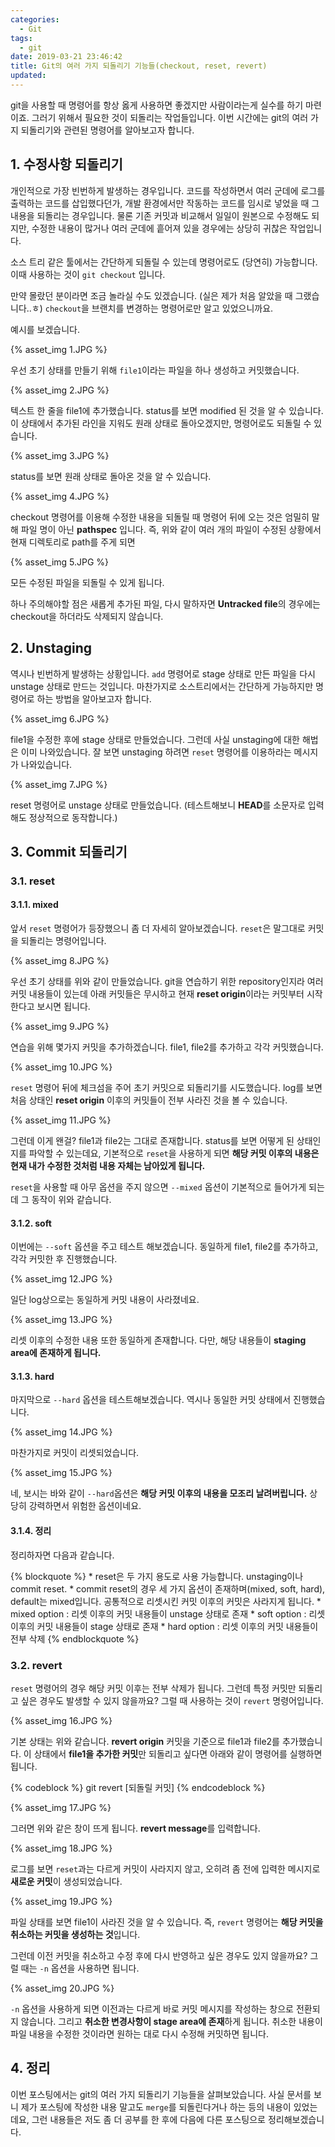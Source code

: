 ```yaml
---
categories:
  - Git
tags:
  - git
date: 2019-03-21 23:46:42
title: Git의 여러 가지 되돌리기 기능들(checkout, reset, revert)
updated:
---
```



git을 사용할 때 명령어를 항상 옳게 사용하면 좋겠지만 사람이라는게 실수를 하기 마련이죠.
그러기 위해서 필요한 것이 되돌리는 작업들입니다. 이번 시간에는 git의 여러 가지 되돌리기와 관련된 명령어를 알아보고자 합니다.

## 1. 수정사항 되돌리기

개인적으로 가장 빈번하게 발생하는 경우입니다. 코드를 작성하면서 여러 군데에 로그를 출력하는 코드를 삽입했다던가, 개발 환경에서만 작동하는 코드를 임시로 넣었을 때 그 내용을 되돌리는 경우입니다.
물론 기존 커밋과 비교해서 일일이 원본으로 수정해도 되지만, 수정한 내용이 많거나 여러 군데에 흩어져 있을 경우에는 상당히 귀찮은 작업입니다.

소스 트리 같은 툴에서는 간단하게 되돌릴 수 있는데 명령어로도 (당연히) 가능합니다.
이때 사용하는 것이 `git checkout` 입니다.

만약 몰랐던 분이라면 조금 놀라실 수도 있겠습니다. (실은 제가 처음 알았을 때 그랬습니다..ㅎ) `checkout`을 브랜치를 변경하는 명령어로만 알고 있었으니까요.

예시를 보겠습니다.

{% asset_img 1.JPG %}

우선 초기 상태를 만들기 위해 `file1`이라는 파일을 하나 생성하고 커밋했습니다.

{% asset_img 2.JPG %}

텍스트 한 줄을 file1에 추가했습니다. status를 보면 modified 된 것을 알 수 있습니다.
이 상태에서 추가된 라인을 지워도 원래 상태로 돌아오겠지만, 명령어로도 되돌릴 수 있습니다.

{% asset_img 3.JPG %}

status를 보면 원래 상태로 돌아온 것을 알 수 있습니다.

{% asset_img 4.JPG %}

checkout 명령어를 이용해 수정한 내용을 되돌릴 때 명령어 뒤에 오는 것은 엄밀히 말해 파일 명이 아닌 **pathspec** 입니다.
즉, 위와 같이 여러 개의 파일이 수정된 상황에서 현재 디렉토리로 path를 주게 되면

{% asset_img 5.JPG %}

모든 수정된 파일을 되돌릴 수 있게 됩니다.

하나 주의해야할 점은 새롭게 추가된 파일, 다시 말하자면 **Untracked file**의 경우에는 checkout을 하더라도 삭제되지 않습니다.

## 2. Unstaging

역시나 빈번하게 발생하는 상황입니다. `add` 명령어로 stage 상태로 만든 파일을 다시 unstage 상태로 만드는 것입니다.
마찬가지로 소스트리에서는 간단하게 가능하지만 명령어로 하는 방법을 알아보고자 합니다.

{% asset_img 6.JPG %}

file1을 수정한 후에 stage 상태로 만들었습니다.
그런데 사실 unstaging에 대한 해법은 이미 나와있습니다. 잘 보면 unstaging 하려면 `reset` 명령어를 이용하라는 메시지가 나와있습니다.

{% asset_img 7.JPG %}

reset 명령어로 unstage 상태로 만들었습니다.
(테스트해보니 **HEAD**를 소문자로 입력해도 정상적으로 동작합니다.)

## 3. Commit 되돌리기

### 3.1. reset

#### 3.1.1. mixed

앞서 `reset` 명령어가 등장했으니 좀 더 자세히 알아보겠습니다.
`reset`은 말그대로 커밋을 되돌리는 명령어입니다.

{% asset_img 8.JPG %}

우선 초기 상태를 위와 같이 만들었습니다.
git을 연습하기 위한 repository인지라 여러 커밋 내용들이 있는데 아래 커밋들은 무시하고 현재 **reset origin**이라는 커밋부터 시작한다고 보시면 됩니다.

{% asset_img 9.JPG %}

연습을 위해 몇가지 커밋을 추가하겠습니다. file1, file2를 추가하고 각각 커밋했습니다.

{% asset_img 10.JPG %}

`reset` 명령어 뒤에 체크섬을 주어 초기 커밋으로 되돌리기를 시도했습니다.
log를 보면 처음 상태인 **reset origin** 이후의 커밋들이 전부 사라진 것을 볼 수 있습니다.

{% asset_img 11.JPG %}

그런데 이게 왠걸? file1과 file2는 그대로 존재합니다.
status를 보면 어떻게 된 상태인지를 파악할 수 있는데요,
기본적으로 `reset`을 사용하게 되면 **해당 커밋 이후의 내용은 현재 내가 수정한 것처럼 내용 자체는 남아있게 됩니다.**

`reset`을 사용할 때 아무 옵션을 주지 않으면 `--mixed` 옵션이 기본적으로 들어가게 되는데 그 동작이 위와 같습니다.

#### 3.1.2. soft

이번에는 `--soft` 옵션을 주고 테스트 해보겠습니다.
동일하게 file1, file2를 추가하고, 각각 커밋한 후 진행했습니다.

{% asset_img 12.JPG %}

일단 log상으로는 동일하게 커밋 내용이 사라졌네요.

{% asset_img 13.JPG %}

리셋 이후의 수정한 내용 또한 동일하게 존재합니다. 다만, 해당 내용들이 **staging area에 존재하게 됩니다.**

#### 3.1.3. hard

마지막으로 `--hard` 옵션을 테스트해보겠습니다.
역시나 동일한 커밋 상태에서 진행했습니다.

{% asset_img 14.JPG %}

마찬가지로 커밋이 리셋되었습니다.

{% asset_img 15.JPG %}

네, 보시는 바와 같이 `--hard`옵션은 **해당 커밋 이후의 내용을 모조리 날려버립니다.**
상당히 강력하면서 위험한 옵션이네요.

#### 3.1.4. 정리

정리하자면 다음과 같습니다.

{% blockquote %}
    * reset은 두 가지 용도로 사용 가능합니다. unstaging이나 commit reset.
    * commit reset의 경우 세 가지 옵션이 존재하며(mixed, soft, hard), default는 mixed입니다.
      공통적으로 리셋시킨 커밋 이후의 커밋은 사라지게 됩니다.
    * mixed option : 리셋 이후의 커밋 내용들이 unstage 상태로 존재
    * soft option : 리셋 이후의 커밋 내용들이 stage 상태로 존재
    * hard option : 리셋 이후의 커밋 내용들이 전부 삭제
{% endblockquote %}

### 3.2. revert

`reset` 명령어의 경우 해당 커밋 이후는 전부 삭제가 됩니다.
그런데 특정 커밋만 되돌리고 싶은 경우도 발생할 수 있지 않을까요?
그럴 때 사용하는 것이 `revert` 명령어입니다.

{% asset_img 16.JPG %}

기본 상태는 위와 같습니다. **revert origin** 커밋을 기준으로 file1과 file2를 추가했습니다.
이 상태에서 **file1을 추가한 커밋**만 되돌리고 싶다면 아래와 같이 명령어를 실행하면 됩니다.

{% codeblock %}
    git revert [되돌릴 커밋]
{% endcodeblock %}

{% asset_img 17.JPG %}

그러면 위와 같은 창이 뜨게 됩니다. **revert message**를 입력합니다.

{% asset_img 18.JPG %}

로그를 보면 `reset`과는 다르게 커밋이 사라지지 않고, 오히려 좀 전에 입력한 메시지로 **새로운 커밋**이 생성되었습니다.

{% asset_img 19.JPG %}

파일 상태를 보면 file1이 사라진 것을 알 수 있습니다.
즉, `revert` 명령어는 **해당 커밋을 취소하는 커밋을 생성하는 것**입니다.

그런데 이전 커밋을 취소하고 수정 후에 다시 반영하고 싶은 경우도 있지 않을까요?
그럴 때는 `-n` 옵션을 사용하면 됩니다.

{% asset_img 20.JPG %}

`-n` 옵션을 사용하게 되면 이전과는 다르게 바로 커밋 메시지를 작성하는 창으로 전환되지 않습니다.
그리고 **취소한 변경사항이 stage area에 존재**하게 됩니다.
취소한 내용이 파일 내용을 수정한 것이라면 원하는 대로 다시 수정해 커밋하면 됩니다.

## 4. 정리

이번 포스팅에서는 git의 여러 가지 되돌리기 기능들을 살펴보았습니다.
사실 문서를 보니 제가 포스팅에 작성한 내용 말고도 `merge`를 되돌린다거나 하는 등의 내용이 있었는데요,
그런 내용들은 저도 좀 더 공부를 한 후에 다음에 다른 포스팅으로 정리해보겠습니다.
